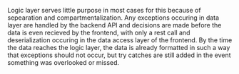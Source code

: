 Logic layer serves little purpose in most cases for this because of sepearation and compartmentalization.
Any exceptions occuring in data layer are handled by the backend API and decisions are made before the data is even recieved by the 
frontend, with only a rest call and deserialization occuring in the data access layer of the frontend. By the time the data reaches the logic layer,
the data is already formatted in such a way that exceptions should not occur, but try catches are still added in the event something was overlooked or missed.
